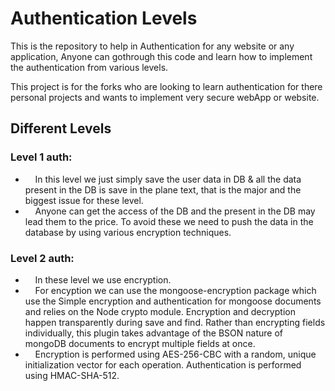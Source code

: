 
# Authentication Levels

This is the repository to help in Authentication for any website or any application, Anyone can gothrough this code and learn how to implement the authentication from various levels.

This project is for the forks who are looking to learn authentication for there personal projects and wants to implement very secure webApp or website.




## Different Levels

### Level 1 auth: 
- &nbsp; &nbsp;  In this level we just simply save the user data in DB & all the data present in the DB is save in the plane text, that is the major and the biggest issue for these level.
- &nbsp; &nbsp;  Anyone can get the access of the DB and the present in the DB may lead them to the price. To avoid these we need to push the data in the database by using various encryption techniques.
### Level 2 auth: 
- &nbsp; &nbsp; In these level we use encryption.
- &nbsp; &nbsp; For encyption we can use the mongoose-encryption package which use the Simple encryption and authentication for mongoose documents and relies on the Node crypto module. Encryption and decryption happen transparently during save and find. Rather than encrypting fields individually, this plugin takes advantage of the BSON nature of mongoDB documents to encrypt multiple fields at once.
- &nbsp; &nbsp; Encryption is performed using AES-256-CBC with a random, unique initialization vector for each operation. Authentication is performed using HMAC-SHA-512.
